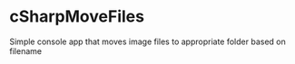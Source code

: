 # cSharpMoveFiles
Simple console app that moves image files to appropriate folder based on filename
